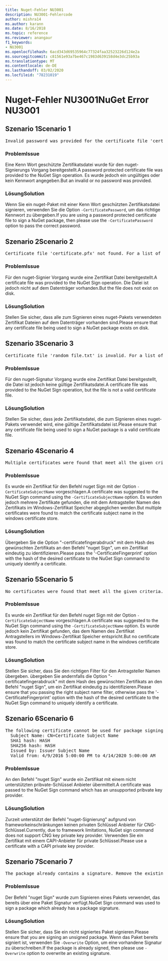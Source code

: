 ```yaml
---
title: Nuget-Fehler NU3001
description: NU3001-Fehlercode
author: mishra14
ms.author: karann
ms.date: 8/16/2018
ms.topic: reference
ms.reviewer: anangaur
f1_keywords:
- NU3001
ms.openlocfilehash: 6acd343d69535964c77324faa32523226d124e2a
ms.sourcegitcommit: c81561e93a7be467c1983d639158d4e3dc25b93a
ms.translationtype: MT
ms.contentlocale: de-DE
ms.lasthandoff: 03/02/2020
ms.locfileid: "78231019"
---
```

# <a name="nuget-error-nu3001"></a><span data-ttu-id="6f160-103">Nuget-Fehler NU3001</span><span class="sxs-lookup"><span data-stu-id="6f160-103">NuGet Error NU3001</span></span>

## <a name="scenario-1"></a><span data-ttu-id="6f160-104">Szenario 1</span><span class="sxs-lookup"><span data-stu-id="6f160-104">Scenario 1</span></span>

<pre>Invalid password was provided for the certificate file 'certificate.pfx'. Provide a valid password using the '-CertificatePassword' option.</pre>

### <a name="issue"></a><span data-ttu-id="6f160-105">Problem</span><span class="sxs-lookup"><span data-stu-id="6f160-105">Issue</span></span>

<span data-ttu-id="6f160-106">Eine Kenn Wort geschützte Zertifikatsdatei wurde für den nuget-Signierungs Vorgang bereitgestellt.</span><span class="sxs-lookup"><span data-stu-id="6f160-106">A password protected certificate file was provided to the NuGet Sign operation.</span></span> <span data-ttu-id="6f160-107">Es wurde jedoch ein ungültiges oder kein Kennwort angegeben.</span><span class="sxs-lookup"><span data-stu-id="6f160-107">But an invalid or no password was provided.</span></span>


### <a name="solution"></a><span data-ttu-id="6f160-108">Lösung</span><span class="sxs-lookup"><span data-stu-id="6f160-108">Solution</span></span>

<span data-ttu-id="6f160-109">Wenn Sie ein nuget-Paket mit einer Kenn Wort geschützten Zertifikatsdatei signieren, verwenden Sie die Option `-CertificatePassword`, um das richtige Kennwort zu übergeben.</span><span class="sxs-lookup"><span data-stu-id="6f160-109">If you are using a password protected certificate file to sign a NuGet package, then please use the `-CertificatePassword` option to pass the correct password.</span></span>



## <a name="scenario-2"></a><span data-ttu-id="6f160-110">Szenario 2</span><span class="sxs-lookup"><span data-stu-id="6f160-110">Scenario 2</span></span>

<pre>Certificate file 'certificate.pfx' not found. For a list of accepted ways to provide a certificate, visit https://docs.nuget.org/docs/reference/command-line-reference.</pre>

### <a name="issue"></a><span data-ttu-id="6f160-111">Problem</span><span class="sxs-lookup"><span data-stu-id="6f160-111">Issue</span></span>

<span data-ttu-id="6f160-112">Für den nuget-Signier Vorgang wurde eine Zertifikat Datei bereitgestellt.</span><span class="sxs-lookup"><span data-stu-id="6f160-112">A certificate file was provided to the NuGet Sign operation.</span></span> <span data-ttu-id="6f160-113">Die Datei ist jedoch nicht auf dem Datenträger vorhanden.</span><span class="sxs-lookup"><span data-stu-id="6f160-113">But the file does not exist on disk.</span></span>


### <a name="solution"></a><span data-ttu-id="6f160-114">Lösung</span><span class="sxs-lookup"><span data-stu-id="6f160-114">Solution</span></span>

<span data-ttu-id="6f160-115">Stellen Sie sicher, dass alle zum Signieren eines nuget-Pakets verwendeten Zertifikat Dateien auf dem Datenträger vorhanden sind.</span><span class="sxs-lookup"><span data-stu-id="6f160-115">Please ensure that any certificate file being used to sign a NuGet package exists on disk.</span></span>



## <a name="scenario-3"></a><span data-ttu-id="6f160-116">Szenario 3</span><span class="sxs-lookup"><span data-stu-id="6f160-116">Scenario 3</span></span>

<pre>Certificate file 'random_file.txt' is invalid. For a list of accepted ways to provide a certificate, visit https://docs.nuget.org/docs/reference/command-line-reference.</pre>

### <a name="issue"></a><span data-ttu-id="6f160-117">Problem</span><span class="sxs-lookup"><span data-stu-id="6f160-117">Issue</span></span>

<span data-ttu-id="6f160-118">Für den nuget-Signatur Vorgang wurde eine Zertifikat Datei bereitgestellt, die Datei ist jedoch keine gültige Zertifikatsdatei.</span><span class="sxs-lookup"><span data-stu-id="6f160-118">A certificate file was provided to the NuGet Sign operation, but the file is not a valid certificate file.</span></span>


### <a name="solution"></a><span data-ttu-id="6f160-119">Lösung</span><span class="sxs-lookup"><span data-stu-id="6f160-119">Solution</span></span>

<span data-ttu-id="6f160-120">Stellen Sie sicher, dass jede Zertifikatsdatei, die zum Signieren eines nuget-Pakets verwendet wird, eine gültige Zertifikatsdatei ist.</span><span class="sxs-lookup"><span data-stu-id="6f160-120">Please ensure that any certificate file being used to sign a NuGet package is a valid certificate file.</span></span>



## <a name="scenario-4"></a><span data-ttu-id="6f160-121">Szenario 4</span><span class="sxs-lookup"><span data-stu-id="6f160-121">Scenario 4</span></span>

<pre>Multiple certificates were found that meet all the given criteria. Use the '-CertificateFingerprint' option with the hash of the desired certificate.</pre>

### <a name="issue"></a><span data-ttu-id="6f160-122">Problem</span><span class="sxs-lookup"><span data-stu-id="6f160-122">Issue</span></span>

<span data-ttu-id="6f160-123">Es wurde ein Zertifikat für den Befehl nuget Sign mit der Option `-CertificateSubjectName` vorgeschlagen.</span><span class="sxs-lookup"><span data-stu-id="6f160-123">A certificate was suggested to the NuGet Sign command using the `-CertificateSubjectName` option.</span></span> <span data-ttu-id="6f160-124">Es wurden jedoch mehrere Zertifikate gefunden, die mit dem Antragsteller Namen des Zertifikats im Windows-Zertifikat Speicher abgeglichen werden.</span><span class="sxs-lookup"><span data-stu-id="6f160-124">But multiple certificates were found to match the certificate subject name in the windows certificate store.</span></span>


### <a name="solution"></a><span data-ttu-id="6f160-125">Lösung</span><span class="sxs-lookup"><span data-stu-id="6f160-125">Solution</span></span>

<span data-ttu-id="6f160-126">Übergeben Sie die Option "-certificatefingerabdruck" mit dem Hash des gewünschten Zertifikats an den Befehl "nuget Sign", um ein Zertifikat eindeutig zu identifizieren.</span><span class="sxs-lookup"><span data-stu-id="6f160-126">Please pass the '-CertificateFingerprint' option with the hash of the desired certificate to the NuGet Sign command to uniquely identify a certificate.</span></span>



## <a name="scenario-5"></a><span data-ttu-id="6f160-127">Szenario 5</span><span class="sxs-lookup"><span data-stu-id="6f160-127">Scenario 5</span></span>

<pre>No certificates were found that meet all the given criteria. For a list of accepted ways to provide a certificate, visit https://docs.nuget.org/docs/reference/command-line-reference.</pre>

### <a name="issue"></a><span data-ttu-id="6f160-128">Problem</span><span class="sxs-lookup"><span data-stu-id="6f160-128">Issue</span></span>

<span data-ttu-id="6f160-129">Es wurde ein Zertifikat für den Befehl nuget Sign mit der Option `-CertificateSubjectName` vorgeschlagen.</span><span class="sxs-lookup"><span data-stu-id="6f160-129">A certificate was suggested to the NuGet Sign command using the `-CertificateSubjectName` option.</span></span> <span data-ttu-id="6f160-130">Es wurde jedoch kein Zertifikat gefunden, das dem Namen des Zertifikat Antragstellers im Windows-Zertifikat Speicher entspricht.</span><span class="sxs-lookup"><span data-stu-id="6f160-130">But no certificate was found to match the certificate subject name in the windows certificate store.</span></span>


### <a name="solution"></a><span data-ttu-id="6f160-131">Lösung</span><span class="sxs-lookup"><span data-stu-id="6f160-131">Solution</span></span>

<span data-ttu-id="6f160-132">Stellen Sie sicher, dass Sie den richtigen Filter für den Antragsteller Namen übergeben. übergeben Sie andernfalls die Option "-certificatefingerabdruck" mit dem Hash des gewünschten Zertifikats an den Befehl "nuget Sign", um ein Zertifikat eindeutig zu identifizieren.</span><span class="sxs-lookup"><span data-stu-id="6f160-132">Please ensure that you passing the right subject name filter, otherwise pass the '-CertificateFingerprint' option with the hash of the desired certificate to the NuGet Sign command to uniquely identify a certificate.</span></span>



## <a name="scenario-6"></a><span data-ttu-id="6f160-133">Szenario 6</span><span class="sxs-lookup"><span data-stu-id="6f160-133">Scenario 6</span></span>

<pre>The following certificate cannot be used for package signing as the private key provider is unsupported:
  Subject Name: CN=Certificate Subject Name
  SHA1 hash: HASH
  SHA256 hash: HASH
  Issued by: Issuer Subject Name
  Valid from: 4/9/2016 5:00:00 PM to 4/14/2020 5:00:00 AM</pre>

### <a name="issue"></a><span data-ttu-id="6f160-134">Problem</span><span class="sxs-lookup"><span data-stu-id="6f160-134">Issue</span></span>

<span data-ttu-id="6f160-135">An den Befehl "nuget Sign" wurde ein Zertifikat mit einem nicht unterstützten pribvate-Schlüssel Anbieter übermittelt.</span><span class="sxs-lookup"><span data-stu-id="6f160-135">A certificate was passed to the NuGet Sign command which has an unsupported pribvate key provider.</span></span> 


### <a name="solution"></a><span data-ttu-id="6f160-136">Lösung</span><span class="sxs-lookup"><span data-stu-id="6f160-136">Solution</span></span>

<span data-ttu-id="6f160-137">Zurzeit unterstützt der Befehl "nuget-Signierung" aufgrund von frameworkeinschränkungen keinen privaten Schlüssel Anbieter für CNG-Schlüssel.</span><span class="sxs-lookup"><span data-stu-id="6f160-137">Currently, due to framework limitations, NuGet sign command does not support CNG key private key provider.</span></span> <span data-ttu-id="6f160-138">Verwenden Sie ein Zertifikat mit einem CAPI-Anbieter für private Schlüssel.</span><span class="sxs-lookup"><span data-stu-id="6f160-138">Please use a certificate with a CAPI private key provider.</span></span>



## <a name="scenario-7"></a><span data-ttu-id="6f160-139">Szenario 7</span><span class="sxs-lookup"><span data-stu-id="6f160-139">Scenario 7</span></span>

<pre>The package already contains a signature. Remove the existing signature before adding a new signature.</pre>

### <a name="issue"></a><span data-ttu-id="6f160-140">Problem</span><span class="sxs-lookup"><span data-stu-id="6f160-140">Issue</span></span>

<span data-ttu-id="6f160-141">Der Befehl "nuget Sign" wurde zum Signieren eines Pakets verwendet, das bereits über eine Paket Signatur verfügt.</span><span class="sxs-lookup"><span data-stu-id="6f160-141">NuGet Sign command was used to sign a package which already has a package signature.</span></span>


### <a name="solution"></a><span data-ttu-id="6f160-142">Lösung</span><span class="sxs-lookup"><span data-stu-id="6f160-142">Solution</span></span>

<span data-ttu-id="6f160-143">Stellen Sie sicher, dass Sie ein nicht signiertes Paket signieren.</span><span class="sxs-lookup"><span data-stu-id="6f160-143">Please ensure that you are signing an unsigned package.</span></span> <span data-ttu-id="6f160-144">Wenn das Paket bereits signiert ist, verwenden Sie `-Overwrite` Option, um eine vorhandene Signatur zu überschreiben.</span><span class="sxs-lookup"><span data-stu-id="6f160-144">If the package is already signed, then please use `-Overwrite` option to overwrite an existing signature.</span></span>


